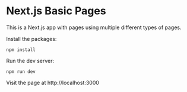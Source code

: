 # Next.js Basic Pages

This is a Next.js app with pages using multiple different types of pages.

Install the packages:
```
npm install
```
Run the dev server:
```
npm run dev
```
Visit the page at http://localhost:3000